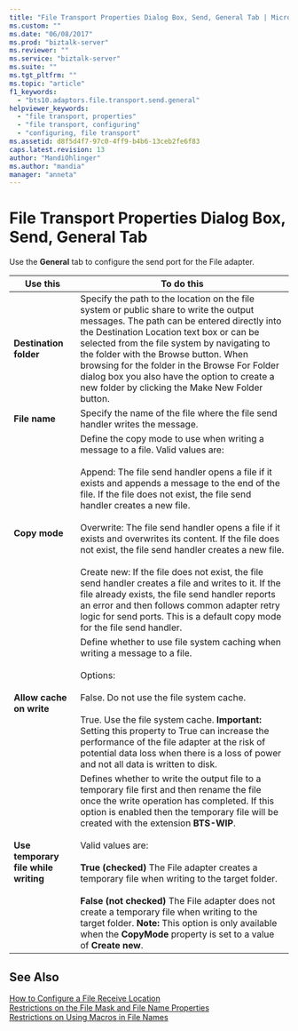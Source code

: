 ```yaml
---
title: "File Transport Properties Dialog Box, Send, General Tab | Microsoft Docs"
ms.custom: ""
ms.date: "06/08/2017"
ms.prod: "biztalk-server"
ms.reviewer: ""
ms.service: "biztalk-server"
ms.suite: ""
ms.tgt_pltfrm: ""
ms.topic: "article"
f1_keywords: 
  - "bts10.adaptors.file.transport.send.general"
helpviewer_keywords: 
  - "file transport, properties"
  - "file transport, configuring"
  - "configuring, file transport"
ms.assetid: d8f5d4f7-97c0-4ff9-b4b6-13ceb2fe6f83
caps.latest.revision: 13
author: "MandiOhlinger"
ms.author: "mandia"
manager: "anneta"
---
```

# File Transport Properties Dialog Box, Send, General Tab
Use the **General** tab to configure the send port for the File adapter.  
  
|Use this|To do this|  
|--------------|----------------|  
|**Destination folder**|Specify the path to the location on the file system or public share to write the output messages. The path can be entered directly into the Destination Location text box or can be selected from the file system by navigating to the folder with the Browse button. When browsing for the folder in the Browse For Folder dialog box you also have the option to create a new folder by clicking the Make New Folder button.|  
|**File name**|Specify the name of the file where the file send handler writes the message.|  
|**Copy mode**|Define the copy mode to use when writing a message to a file. Valid values are:<br /><br /> Append: The file send handler opens a file if it exists and appends a message to the end of the file. If the file does not exist, the file send handler creates a new file.<br /><br /> Overwrite: The file send handler opens a file if it exists and overwrites its content. If the file does not exist, the file send handler creates a new file.<br /><br /> Create new: If the file does not exist, the file send handler creates a file and writes to it. If the file already exists, the file send handler reports an error and then follows common adapter retry logic for send ports. This is a default copy mode for the file send handler.|  
|**Allow cache on write**|Define whether to use file system caching when writing a message to a file.<br /><br /> Options:<br /><br /> False. Do not use the file system cache.<br /><br /> True. Use the file system cache. **Important:**  Setting this property to True can increase the performance of the file adapter at the risk of potential data loss when there is a loss of power and not all data is written to disk.|  
|**Use temporary file while writing**|Defines whether to write the output file to a temporary file first and then rename the file once the write operation has completed. If this option is enabled then the temporary file will be created with the extension **BTS-WIP**.<br /><br /> Valid values are:<br /><br /> **True (checked)** The File adapter creates a temporary file when writing to the target folder.<br /><br /> **False (not checked)** The File adapter does not create a temporary file when writing to the target folder. **Note:**  This option is only available when the **CopyMode** property is set to a value of **Create new**.|  
  
## See Also  
 [How to Configure a File Receive Location](http://msdn.microsoft.com/library/09736a30-885b-4ecf-a2e0-0f9d064e4ee6)   
 [Restrictions on the File Mask and File Name Properties](http://msdn.microsoft.com/library/d8f5afd0-a61f-4c9b-8a57-4792e3054769)   
 [Restrictions on Using Macros in File Names](http://msdn.microsoft.com/library/ac60829d-b076-4630-aea5-a59b32d6250f)